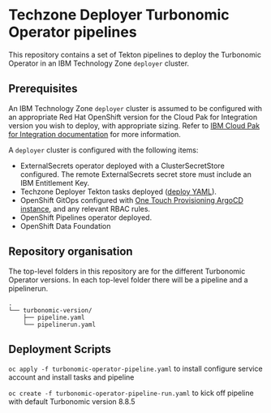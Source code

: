 # Techzone Deployer Turbonomic Operator pipelines

This repository contains a set of Tekton pipelines to deploy the Turbonomic Operator in an IBM Technology Zone `deployer` cluster.

## Prerequisites

An IBM Technology Zone `deployer` cluster is assumed to be configured with an appropriate Red Hat OpenShift version for the Cloud Pak for Integration version you wish to deploy, with appropriate sizing. Refer to [IBM Cloud Pak for Integration documentation](https://www.ibm.com/docs/en/cloud-paks/cp-integration/2022.4) for more information.

A `deployer` cluster is configured with the following items:

- ExternalSecrets operator deployed with a ClusterSecretStore configured. The remote ExternalSecrets secret store must include an IBM Entitlement Key.
- Techzone Deployer Tekton tasks deployed ([deploy YAML](https://github.com/cloud-native-toolkit/deployer-tekton-tasks/blob/main/argocd.yaml)).
- OpenShift GitOps configured with [One Touch Provisioning ArgoCD instance](https://github.com/one-touch-provisioning/otp-gitops), and any relevant RBAC rules.
- OpenShift Pipelines operator deployed.
- OpenShift Data Foundation

## Repository organisation

The top-level folders in this repository are for the different Turbonomic Operator versions. In each top-level folder there will be a pipeline and a pipelinerun.

```
.
└── turbonomic-version/
    ├── pipeline.yaml
    └── pipelinerun.yaml
```

## Deployment Scripts

`oc apply -f turbonomic-operator-pipeline.yaml` to install configure service account and install tasks and pipeline

`oc create -f turbonomic-operator-pipeline-run.yaml` to kick off pipeline with default Turbonomic version 8.8.5
